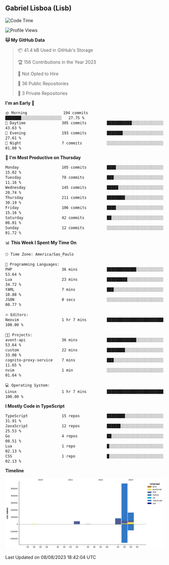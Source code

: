 ## Gabriel Lisboa (Lisb)

<!--START_SECTION:waka-->
![Code Time](http://img.shields.io/badge/Code%20Time-130%20hrs%2038%20mins-blue)

![Profile Views](http://img.shields.io/badge/Profile%20Views-0-blue)

**🐱 My GitHub Data** 

> 📦 41.4 kB Used in GitHub's Storage 
 > 
> 🏆 156 Contributions in the Year 2023
 > 
> 🚫 Not Opted to Hire
 > 
> 📜 36 Public Repositories 
 > 
> 🔑 3 Private Repositories 
 > 
**I'm an Early 🐤** 

```text
🌞 Morning                194 commits         ███████░░░░░░░░░░░░░░░░░░   27.75 % 
🌆 Daytime                305 commits         ███████████░░░░░░░░░░░░░░   43.63 % 
🌃 Evening                193 commits         ███████░░░░░░░░░░░░░░░░░░   27.61 % 
🌙 Night                  7 commits           ░░░░░░░░░░░░░░░░░░░░░░░░░   01.00 % 
```
📅 **I'm Most Productive on Thursday** 

```text
Monday                   105 commits         ████░░░░░░░░░░░░░░░░░░░░░   15.02 % 
Tuesday                  78 commits          ███░░░░░░░░░░░░░░░░░░░░░░   11.16 % 
Wednesday                145 commits         █████░░░░░░░░░░░░░░░░░░░░   20.74 % 
Thursday                 211 commits         ████████░░░░░░░░░░░░░░░░░   30.19 % 
Friday                   106 commits         ████░░░░░░░░░░░░░░░░░░░░░   15.16 % 
Saturday                 42 commits          ██░░░░░░░░░░░░░░░░░░░░░░░   06.01 % 
Sunday                   12 commits          ░░░░░░░░░░░░░░░░░░░░░░░░░   01.72 % 
```


📊 **This Week I Spent My Time On** 

```text
🕑︎ Time Zone: America/Sao_Paulo

💬 Programming Languages: 
PHP                      36 mins             █████████████░░░░░░░░░░░░   53.64 % 
Lua                      23 mins             █████████░░░░░░░░░░░░░░░░   34.72 % 
YAML                     7 mins              ███░░░░░░░░░░░░░░░░░░░░░░   10.88 % 
JSON                     0 secs              ░░░░░░░░░░░░░░░░░░░░░░░░░   00.77 % 

🔥 Editors: 
Neovim                   1 hr 7 mins         █████████████████████████   100.00 % 

🐱‍💻 Projects: 
avent-api                36 mins             █████████████░░░░░░░░░░░░   53.64 % 
custom                   22 mins             ████████░░░░░░░░░░░░░░░░░   33.08 % 
cognito-proxy-service    7 mins              ███░░░░░░░░░░░░░░░░░░░░░░   11.65 % 
nvim                     1 min               ░░░░░░░░░░░░░░░░░░░░░░░░░   01.64 % 

💻 Operating System: 
Linux                    1 hr 7 mins         █████████████████████████   100.00 % 
```

**I Mostly Code in TypeScript** 

```text
TypeScript               15 repos            ████████░░░░░░░░░░░░░░░░░   31.91 % 
JavaScript               12 repos            ██████░░░░░░░░░░░░░░░░░░░   25.53 % 
Go                       4 repos             ██░░░░░░░░░░░░░░░░░░░░░░░   08.51 % 
Lua                      1 repo              █░░░░░░░░░░░░░░░░░░░░░░░░   02.13 % 
CSS                      1 repo              █░░░░░░░░░░░░░░░░░░░░░░░░   02.13 % 
```



**Timeline**

![Lines of Code chart](https://raw.githubusercontent.com/tenlisboa/tenlisboa/main/assets/bar_graph.png)


 Last Updated on 08/08/2023 18:42:04 UTC
<!--END_SECTION:waka-->
